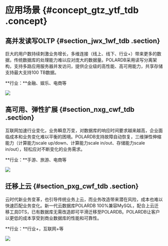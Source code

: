 # 应用场景 {#concept_gtz_ytf_tdb .concept}

## 高并发读写OLTP {#section_jwx_1wf_tdb .section}

巨大的用户数持续刺激业务增长，多维连接（线上、线下、行业+）带来更多的数据，传统数据库的处理能力难以应对庞大的数据量。POLARDB采用读写分离架构，支持多路应用服务器并发访问，提供企业级的高性能、高可用能力，共享存储支持最大支持100 TB数据。

**行业：**金融、娱乐、电商等

![](http://static-aliyun-doc.oss-cn-hangzhou.aliyuncs.com/assets/img/3009/15396548412078_zh-CN.png)

## 高可用、弹性扩展 {#section_nxg_cwf_tdb .section}

互联网加速行业变化，业务瞬息万变，对数据库的响应时间要求越来越高，企业面临成本和业务变化难以平衡的困境。POLARDB支持故障自动恢复，三维弹性伸缩能力（计算能力scale up/down、计算能力scale in/out、存储能力scale in/out），轻松应对不断变化的业务需求。

**行业：**手游、旅游、电商等

![](http://static-aliyun-doc.oss-cn-hangzhou.aliyuncs.com/assets/img/3009/15396548412079_zh-CN.png)

## 迁移上云 {#section_pxg_cwf_tdb .section}

云时代新业务变革，也引导传统业务上云，而业务改造带来潜在风险，成本也难以快速匹配业务变化。新一代云数据库POLARDB 100%兼容MySQL，配合上云迁移工具DTS，已有数据库无需改造即可平滑迁移至POLARDB。POLARDB让客户以更低的成本享受到商业数据库的性能和可靠性。

**行业：**行业+，互联网+等

![](http://static-aliyun-doc.oss-cn-hangzhou.aliyuncs.com/assets/img/3009/15396548422080_zh-CN.png)

